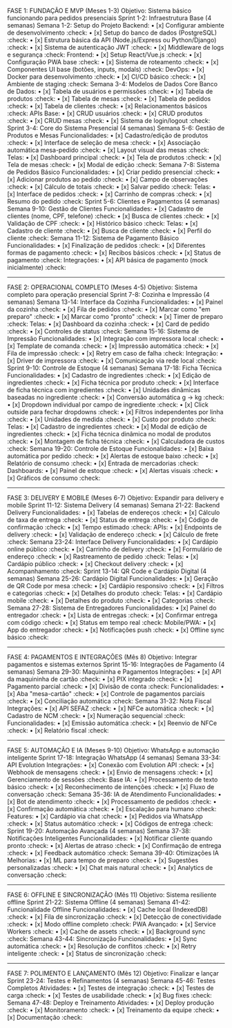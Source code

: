 FASE 1: FUNDAÇÃO E MVP (Meses 1-3)
Objetivo: Sistema básico funcionando para pedidos presenciais
Sprint 1-2: Infraestrutura Base (4 semanas)
Semana 1-2: Setup do Projeto
Backend:
•	[x] Configurar ambiente de desenvolvimento :check:
•	[x] Setup do banco de dados (PostgreSQL) :check:
•	[x] Estrutura básica da API (Node.js/Express ou Python/Django) :check:
•	[x] Sistema de autenticação JWT :check:
•	[x] Middleware de logs e segurança :check:
Frontend:
•	[x] Setup React/Vue.js :check:
•	[x] Configuração PWA base :check:
•	[x] Sistema de roteamento :check:
•	[x] Componentes UI base (botões, inputs, modals) :check:
DevOps:
•	[x] Docker para desenvolvimento :check:
•	[x] CI/CD básico :check:
•	[x] Ambiente de staging :check:
Semana 3-4: Modelos de Dados Core
Banco de Dados:
•	[x] Tabela de usuários e permissões :check:
•	[x] Tabela de produtos :check:
•	[x] Tabela de mesas :check:
•	[x] Tabela de pedidos :check:
•	[x] Tabela de clientes :check:
•	[x] Relacionamentos básicos :check:
APIs Base:
•	[x] CRUD usuários :check:
•	[x] CRUD produtos :check:
•	[x] CRUD mesas :check:
•	[x] Sistema de login/logout :check:
Sprint 3-4: Core do Sistema Presencial (4 semanas)
Semana 5-6: Gestão de Produtos e Mesas
Funcionalidades:
•	[x] Cadastro/edição de produtos :check:
•	[x] Interface de seleção de mesa :check:
•	[x] Associação automática mesa-pedido :check:
•	[x] Layout visual das mesas :check:
Telas:
•	[x] Dashboard principal :check:
•	[x] Tela de produtos :check:
•	[x] Tela de mesas :check:
•	[x] Modal de edição :check:
Semana 7-8: Sistema de Pedidos Básico
Funcionalidades:
•	[x] Criar pedido presencial :check:
•	[x] Adicionar produtos ao pedido :check:
•	[x] Campo de observações :check:
•	[x] Cálculo de totais :check:
•	[x] Salvar pedido :check:
Telas:
•	[x] Interface de pedidos :check:
•	[x] Carrinho de compras :check:
•	[x] Resumo do pedido :check:
Sprint 5-6: Clientes e Pagamentos (4 semanas)
Semana 9-10: Gestão de Clientes
Funcionalidades:
•	[x] Cadastro de clientes (nome, CPF, telefone) :check:
•	[x] Busca de clientes :check:
•	[x] Validação de CPF :check:
•	[x] Histórico básico :check:
Telas:
•	[x] Cadastro de cliente :check:
•	[x] Busca de cliente :check:
•	[x] Perfil do cliente :check:
Semana 11-12: Sistema de Pagamento Básico
Funcionalidades:
•	[x] Finalização de pedidos :check:
•	[x] Diferentes formas de pagamento :check:
•	[x] Recibos básicos :check:
•	[x] Status de pagamento :check:
Integrações:
•	[x] API básica de pagamento (mock inicialmente) :check:
________________________________________
FASE 2: OPERACIONAL COMPLETO (Meses 4-5)
Objetivo: Sistema completo para operação presencial
Sprint 7-8: Cozinha e Impressão (4 semanas)
Semana 13-14: Interface da Cozinha
Funcionalidades:
•	[x] Painel da cozinha :check:
•	[x] Fila de pedidos :check:
•	[x] Marcar como "em preparo" :check:
•	[x] Marcar como "pronto" :check:
•	[x] Timer de preparo :check:
Telas:
•	[x] Dashboard da cozinha :check:
•	[x] Card de pedido :check:
•	[x] Controles de status :check:
Semana 15-16: Sistema de Impressão
Funcionalidades:
•	[x] Integração com impressora local :check:
•	[x] Template de comanda :check:
•	[x] Impressão automática :check:
•	[x] Fila de impressão :check:
•	[x] Retry em caso de falha :check:
Integração:
•	[x] Driver de impressora :check:
•	[x] Comunicação via rede local :check:
Sprint 9-10: Controle de Estoque (4 semanas)
Semana 17-18: Ficha Técnica
Funcionalidades:
•	[x] Cadastro de ingredientes :check:
•	[x] Edição de ingredientes :check:
•	[x] Ficha técnica por produto :check:
•	[x] Interface de ficha técnica com ingredientes :check:
•	[x] Unidades dinâmicas baseadas no ingrediente :check:
•	[x] Conversão automática g → kg :check:
•	[x] Dropdown individual por campo de ingrediente :check:
•	[x] Click outside para fechar dropdowns :check:
•	[x] Filtros independentes por linha :check:
•	[x] Unidades de medida :check:
•	[x] Custo por produto :check:
Telas:
•	[x] Cadastro de ingredientes :check:
•	[x] Modal de edição de ingredientes :check:
•	[x] Ficha técnica dinâmica no modal de produtos :check:
•	[x] Montagem de ficha técnica :check:
•	[x] Calculadora de custos :check:
Semana 19-20: Controle de Estoque
Funcionalidades:
•	[x] Baixa automática por pedido :check:
•	[x] Alertas de estoque baixo :check:
•	[x] Relatório de consumo :check:
•	[x] Entrada de mercadorias :check:
Dashboards:
•	[x] Painel de estoque :check:
•	[x] Alertas visuais :check:
•	[x] Gráficos de consumo :check:
________________________________________
FASE 3: DELIVERY E MOBILE (Meses 6-7)
Objetivo: Expandir para delivery e mobile
Sprint 11-12: Sistema Delivery (4 semanas)
Semana 21-22: Backend Delivery
Funcionalidades:
•	[x] Tabelas de endereços :check:
•	[x] Cálculo de taxa de entrega :check:
•	[x] Status de entrega :check:
•	[x] Código de confirmação :check:
•	[x] Tempo estimado :check:
APIs:
•	[x] Endpoints de delivery :check:
•	[x] Validação de endereço :check:
•	[x] Cálculo de frete :check:
Semana 23-24: Interface Delivery
Funcionalidades:
•	[x] Cardápio online público :check:
•	[x] Carrinho de delivery :check:
•	[x] Formulário de endereço :check:
•	[x] Rastreamento de pedido :check:
Telas:
•	[x] Cardápio público :check:
•	[x] Checkout delivery :check:
•	[x] Acompanhamento :check:
Sprint 13-14: QR Code e Cardápio Digital (4 semanas)
Semana 25-26: Cardápio Digital
Funcionalidades:
•	[x] Geração de QR Code por mesa :check:
•	[x] Cardápio responsivo :check:
•	[x] Filtros e categorias :check:
•	[x] Detalhes do produto :check:
Telas:
•	[x] Cardápio mobile :check:
•	[x] Detalhes do produto :check:
•	[x] Categorias :check:
Semana 27-28: Sistema de Entregadores
Funcionalidades:
•	[x] Painel do entregador :check:
•	[x] Lista de entregas :check:
•	[x] Confirmar entrega com código :check:
•	[x] Status em tempo real :check:
Mobile/PWA:
•	[x] App do entregador :check:
•	[x] Notificações push :check:
•	[x] Offline sync básico :check:
________________________________________
FASE 4: PAGAMENTOS E INTEGRAÇÕES (Mês 8)
Objetivo: Integrar pagamentos e sistemas externos
Sprint 15-16: Integrações de Pagamento (4 semanas)
Semana 29-30: Maquininha e Pagamentos
Integrações:
•	[x] API da maquininha de cartão :check:
•	[x] PIX integrado :check:
•	[x] Pagamento parcial :check:
•	[x] Divisão de conta :check:
Funcionalidades:
•	[x] Aba "mesa-cartão" :check:
•	[x] Controle de pagamentos parciais :check:
•	[x] Conciliação automática :check:
Semana 31-32: Nota Fiscal
Integrações:
•	[x] API SEFAZ :check:
•	[x] NFCe automática :check:
•	[x] Cadastro de NCM :check:
•	[x] Numeração sequencial :check:
Funcionalidades:
•	[x] Emissão automática :check:
•	[x] Reenvio de NFCe :check:
•	[x] Relatório fiscal :check:
________________________________________
FASE 5: AUTOMAÇÃO E IA (Meses 9-10)
Objetivo: WhatsApp e automação inteligente
Sprint 17-18: Integração WhatsApp (4 semanas)
Semana 33-34: API Evolution
Integrações:
•	[x] Conexão com Evolution API :check:
•	[x] Webhook de mensagens :check:
•	[x] Envio de mensagens :check:
•	[x] Gerenciamento de sessões :check:
Base IA:
•	[x] Processamento de texto básico :check:
•	[x] Reconhecimento de intenções :check:
•	[x] Fluxo de conversação :check:
Semana 35-36: IA de Atendimento
Funcionalidades:
•	[x] Bot de atendimento :check:
•	[x] Processamento de pedidos :check:
•	[x] Confirmação automática :check:
•	[x] Escalação para humano :check:
Features:
•	[x] Cardápio via chat :check:
•	[x] Pedidos via WhatsApp :check:
•	[x] Status automático :check:
•	[x] Códigos de entrega :check:
Sprint 19-20: Automação Avançada (4 semanas)
Semana 37-38: Notificações Inteligentes
Funcionalidades:
•	[x] Notificar cliente quando pronto :check:
•	[x] Alertas de atraso :check:
•	[x] Confirmação de entrega :check:
•	[x] Feedback automático :check:
Semana 39-40: Otimizações IA
Melhorias:
•	[x] ML para tempo de preparo :check:
•	[x] Sugestões personalizadas :check:
•	[x] Chat mais natural :check:
•	[x] Analytics de conversação :check:
________________________________________
FASE 6: OFFLINE E SINCRONIZAÇÃO (Mês 11)
Objetivo: Sistema resiliente offline
Sprint 21-22: Sistema Offline (4 semanas)
Semana 41-42: Funcionalidade Offline
Funcionalidades:
•	[x] Cache local (IndexedDB) :check:
•	[x] Fila de sincronização :check:
•	[x] Detecção de conectividade :check:
•	[x] Modo offline completo :check:
PWA Avançado:
•	[x] Service Workers :check:
•	[x] Cache de assets :check:
•	[x] Background sync :check:
Semana 43-44: Sincronização
Funcionalidades:
•	[x] Sync automática :check:
•	[x] Resolução de conflitos :check:
•	[x] Retry inteligente :check:
•	[x] Status de sincronização :check:
________________________________________
FASE 7: POLIMENTO E LANÇAMENTO (Mês 12)
Objetivo: Finalizar e lançar
Sprint 23-24: Testes e Refinamentos (4 semanas)
Semana 45-46: Testes Completos
Atividades:
•	[x] Testes de integração :check:
•	[x] Testes de carga :check:
•	[x] Testes de usabilidade :check:
•	[x] Bug fixes :check:
Semana 47-48: Deploy e Treinamento
Atividades:
•	[x] Deploy produção :check:
•	[x] Monitoramento :check:
•	[x] Treinamento da equipe :check:
•	[x] Documentação :check:


